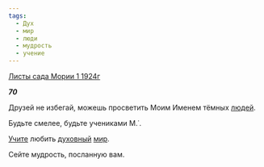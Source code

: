 ```yaml
---
tags:
  - Дух
  - мир
  - люди
  - мудрость
  - учение
---
```

[Листы сада Мории 1 1924г](https://127.0.0.1:4002/agni/1924)

___70___

Друзей не избегай, можешь просветить Моим Именем тёмных [людей](../../../tags/#люди).   

Будьте смелее, будьте учениками М.˙.   

[Учите](../../../tags/#учение) любить [духовный](../../../tags/#Дух) [мир](../../../tags/#мир).   

Сейте мудрость, посланную вам.   

